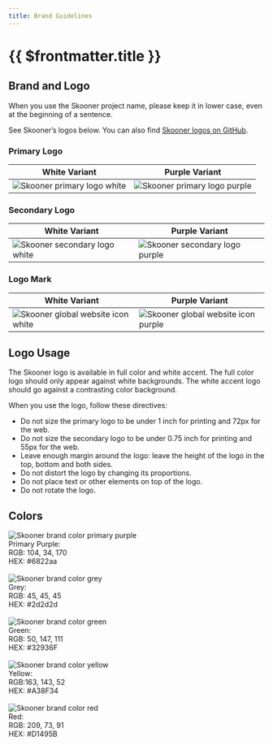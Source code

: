 ```yaml
---
title: Brand Guidelines
---
```




# {{ $frontmatter.title }}

## Brand and Logo

When you use the Skooner project name, please keep it in lower case, even at the beginning of a sentence.

See Skooner’s logos below. You can also find [Skooner logos on GitHub](https://github.com/skooner-k8s/skooner/tree/master/logo).

### Primary Logo
|White Variant|Purple Variant|
|---|---|
|<img :src="$withBase('/images/skooner-vertical-white.png')" alt="Skooner primary logo white" class="img-with-border"/>|<img :src="$withBase('/images/skooner-vertical-purple.png')" alt="Skooner primary logo purple" class="img-with-border"/>|


### Secondary Logo
|White Variant|Purple Variant|
|---|---|
|<img :src="$withBase('/images/skooner-horizontal-white.png')" alt="Skooner secondary logo white" class="img-with-border"/>|<img :src="$withBase('/images/skooner-horizontal-purple.png')" alt="Skooner secondary logo purple" class="img-with-border"/>|

### Logo Mark
|White Variant|Purple Variant|
|---|---|
|<img :src="$withBase('/images/k8dash-logo-mark-white.png')" alt="Skooner global website icon white" class="img-with-border"/>|<img :src="$withBase('/images/k8dash-logo-mark-purple.png')" alt="Skooner global website icon purple" class="img-with-border"/>|

## Logo Usage
The Skooner logo is available in full color and white accent. The full color logo should only appear against white backgrounds. The white accent logo should go against a contrasting color background.<br>

When you use the logo, follow these directives:
* Do not size the primary logo to be under 1 inch for printing and 72px for the web.
* Do not size the secondary logo to be under 0.75 inch for printing and 55px for the web.
* Leave enough margin around the logo: leave the height of the logo in the top, bottom and both sides.
* Do not distort the logo by changing its proportions.
* Do not place text or other elements on top of the logo.
* Do not rotate the logo.
## Colors
<img :src="$withBase('/images/purple.png')" alt="Skooner brand color primary purple" class="img-with-border"/><br>
Primary Purple:<br>
RGB: 104, 34, 170<br>
HEX: #6822aa<br><br>
<img :src="$withBase('/images/black.png')" alt="Skooner brand color grey" class="img-with-border"/><br>
Grey:<br>
RGB: 45, 45, 45<br>
HEX: #2d2d2d<br><br>
<img :src="$withBase('/images/green.png')" alt="Skooner brand color green" class="img-with-border"/><br>
Green:<br>
RGB: 50, 147, 111<br>
HEX: #32936F<br><br>
<img :src="$withBase('/images/gold.png')" alt="Skooner brand color yellow" class="img-with-border"/><br>
Yellow:<br>
RGB:163, 143, 52<br>
HEX: #A38F34<br><br>
<img :src="$withBase('/images/red.png')" alt="Skooner brand color red" class="img-with-border"/><br>
Red:<br>
RGB: 209, 73, 91<br>
HEX: #D1495B
